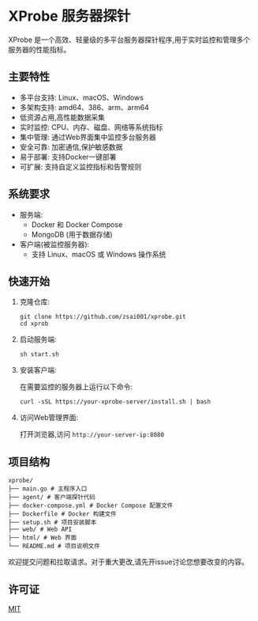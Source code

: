 
# XProbe 服务器探针

XProbe 是一个高效、轻量级的多平台服务器探针程序,用于实时监控和管理多个服务器的性能指标。

## 主要特性

- 多平台支持: Linux、macOS、Windows
- 多架构支持: amd64、386、arm、arm64
- 低资源占用,高性能数据采集
- 实时监控: CPU、内存、磁盘、网络等系统指标
- 集中管理: 通过Web界面集中监控多台服务器
- 安全可靠: 加密通信,保护敏感数据
- 易于部署: 支持Docker一键部署
- 可扩展: 支持自定义监控指标和告警规则

## 系统要求

- 服务端:
  - Docker 和 Docker Compose
  - MongoDB (用于数据存储)
- 客户端(被监控服务器):
  - 支持 Linux、macOS 或 Windows 操作系统

## 快速开始

1. 克隆仓库:

   ```
   git clone https://github.com/zsai001/xprobe.git
   cd xprob
   ```

2. 启动服务端:

   ```
   sh start.sh
   ```

3. 安装客户端:
   
   在需要监控的服务器上运行以下命令:

   ```
   curl -sSL https://your-xprobe-server/install.sh | bash
   ```

4. 访问Web管理界面:

   打开浏览器,访问 `http://your-server-ip:8080`

## 项目结构

```
xprobe/
├── main.go # 主程序入口
├── agent/ # 客户端探针代码
├── docker-compose.yml # Docker Compose 配置文件
├── Dockerfile # Docker 构建文件
├── setup.sh # 项目安装脚本
├── web/ # Web API
├── html/ # Web 界面
└── README.md # 项目说明文件
```

欢迎提交问题和拉取请求。对于重大更改,请先开issue讨论您想要改变的内容。

## 许可证

[MIT](https://choosealicense.com/licenses/mit/)
